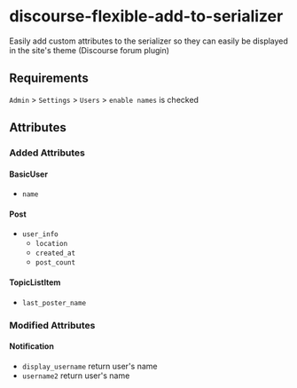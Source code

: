 # discourse-flexible-add-to-serializer
Easily add custom attributes to the serializer so they can easily be displayed in the site's theme (Discourse forum plugin)

## Requirements
`Admin` > `Settings` > `Users` > `enable names` is checked

## Attributes

### Added Attributes
#### BasicUser
- `name`

#### Post
- `user_info`
  - `location`
  - `created_at`
  - `post_count`

#### TopicListItem
- `last_poster_name`

### Modified Attributes

#### Notification
- `display_username` return user's name
- `username2` return user's name

